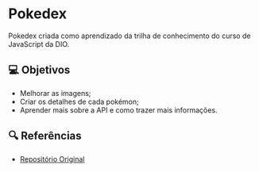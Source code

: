 # Pokedex

Pokedex criada como aprendizado da trilha de conhecimento do curso de JavaScript da DIO.

## 💻 Objetivos

- Melhorar as imagens;
- Criar os detalhes de cada pokémon;
- Aprender mais sobre a API e como trazer mais informações.

## 🔍 Referências

- [Repositório Original](https://github.com/digitalinnovationone/js-developer-pokedex#trilha-js-developer---pokedex)
